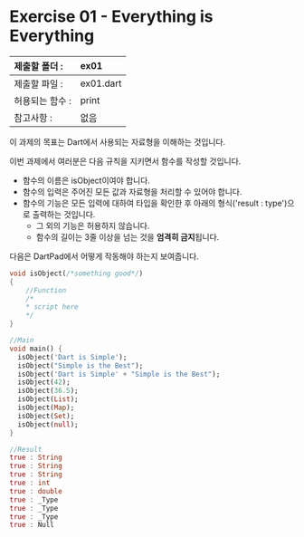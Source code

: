 # Exercise 01 - Everything is Everything

| 제출할 폴더 :   | ex01      |
| :-------------- | :-------- |
| 제출할 파일 :   | ex01.dart |
| 허용되는 함수 : | print     |
| 참고사항 :      | 없음      |

이 과제의 목표는 Dart에서 사용되는 자료형을 이해하는 것입니다.

이번 과제에서 여러분은 다음 규칙을 지키면서 함수를 작성할 것입니다.

- 함수의 이름은 isObject이여야 합니다.
- 함수의 입력은 주어진 모든 값과 자료형을 처리할 수 있어야 합니다.
- 함수의 기능은 모든 입력에 대하여 타입을 확인한 후 아래의 형식('result : type')으로 출력하는 것입니다.
  - 그 외의 기능은 허용하지 않습니다.
  - 함수의 길이는 3줄 이상을 넘는 것을 **엄격히 금지**됩니다.

다음은 DartPad에서 어떻게 작동해야 하는지 보여줍니다.

```dart
void isObject(/*something good*/)
{
	//Function
	/*
	* script here
	*/
}

//Main
void main() {
  isObject('Dart is Simple');
  isObject("Simple is the Best");
  isObject('Dart is Simple' + "Simple is the Best");
  isObject(42);
  isObject(36.5);
  isObject(List);
  isObject(Map);
  isObject(Set);
  isObject(null);
}
```

```dart
//Result 
true : String
true : String
true : String
true : int
true : double
true : _Type
true : _Type
true : _Type
true : Null
```